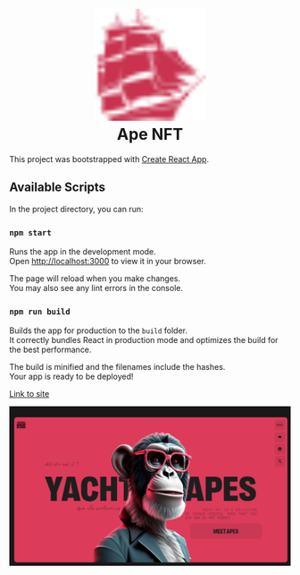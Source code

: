 <h1 align="center">
  <br>
  <a href="https://svitlanaparyiska.github.io/ape-nft/"><img src="./public/favicon-32x32.png" alt="ape-nft" width="200"></a>
  <br>
Ape NFT
  <br>
</h1>

This project was bootstrapped with
[Create React App](https://github.com/facebook/create-react-app).

## Available Scripts

In the project directory, you can run:

### `npm start`

Runs the app in the development mode.\
Open [http://localhost:3000](http://localhost:3000) to view it in your browser.

The page will reload when you make changes.\
You may also see any lint errors in the console.

### `npm run build`

Builds the app for production to the `build` folder.\
It correctly bundles React in production mode and optimizes the build for the best
performance.

The build is minified and the filenames include the hashes.\
Your app is ready to be deployed!

[Link to site](https://svitlanaparyiska.github.io/ape-nft/ 'Ape-NFT')

![GitHub ReadMe](./src/images/readmeNFT.PNG)
